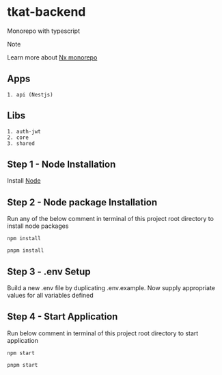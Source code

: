 
tkat-backend
=============

Monorepo with typescript

> [!NOTE]
> Learn more about [Nx monorepo](https://nx.dev/getting-started/intro)


Apps
----

    1. api (Nestjs)

Libs
----

    1. auth-jwt
    2. core
    3. shared
    

Step 1 - Node Installation
--------------------------

Install [Node](https://nodejs.org/en/download/https://nodejs.org/en/download/)

Step 2 - Node package Installation
----------------------------------

Run any of the below comment in terminal of this project root directory to install node packages

```
npm install
```
```
pnpm install
```

Step 3 - .env Setup
-------------------
Build a new .env file by duplicating .env.example. Now supply appropriate values for all variables defined

Step 4 - Start Application
--------------------------

Run below comment in terminal of this project root directory to start application


```
npm start
```
```
pnpm start
```
    
